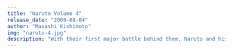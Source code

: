```yaml
---
title: "Naruto Volume 4"
release_date: "2000-08-04"
author: "Masashi Kishimoto"
img: "naruto-4.jpg"
description: "With their first major battle behind them, Naruto and his friends return to the Hidden Leaf Village to participate in the Chunin Exams, a grueling test that will push them to their limits."
---
```

